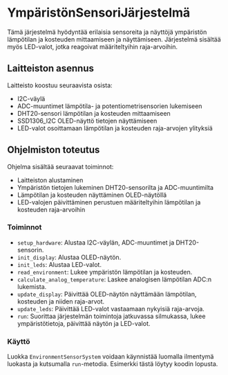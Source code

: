 # YmpäristönSensoriJärjestelmä

Tämä järjestelmä hyödyntää erilaisia sensoreita ja näyttöjä ympäristön lämpötilan ja kosteuden mittaamiseen ja näyttämiseen. Järjestelmä sisältää myös LED-valot, jotka reagoivat määriteltyihin raja-arvoihin.

## Laitteiston asennus

Laitteisto koostuu seuraavista osista:
- I2C-väylä
- ADC-muuntimet lämpötila- ja potentiometrisensorien lukemiseen
- DHT20-sensori lämpötilan ja kosteuden mittaamiseen
- SSD1306_I2C OLED-näyttö tietojen näyttämiseen
- LED-valot osoittamaan lämpötilan ja kosteuden raja-arvojen ylityksiä

## Ohjelmiston toteutus

Ohjelma sisältää seuraavat toiminnot:
- Laitteiston alustaminen
- Ympäristön tietojen lukeminen DHT20-sensorilta ja ADC-muuntimilta
- Lämpötilan ja kosteuden näyttäminen OLED-näytöllä
- LED-valojen päivittäminen perustuen määriteltyihin lämpötilan ja kosteuden raja-arvoihin

### Toiminnot

- `setup_hardware`: Alustaa I2C-väylän, ADC-muuntimet ja DHT20-sensorin.
- `init_display`: Alustaa OLED-näytön.
- `init_leds`: Alustaa LED-valot.
- `read_environment`: Lukee ympäristön lämpötilan ja kosteuden.
- `calculate_analog_temperature`: Laskee analogisen lämpötilan ADC:n lukemista.
- `update_display`: Päivittää OLED-näytön näyttämään lämpötilan, kosteuden ja niiden raja-arvot.
- `update_leds`: Päivittää LED-valot vastaamaan nykyisiä raja-arvoja.
- `run`: Suorittaa järjestelmän toimintoja jatkuvassa silmukassa, lukee ympäristötietoja, päivittää näytön ja LED-valot.

### Käyttö

Luokka `EnvironmentSensorSystem` voidaan käynnistää luomalla ilmentymä luokasta ja kutsumalla `run`-metodia. Esimerkki tästä löytyy koodin lopusta.


